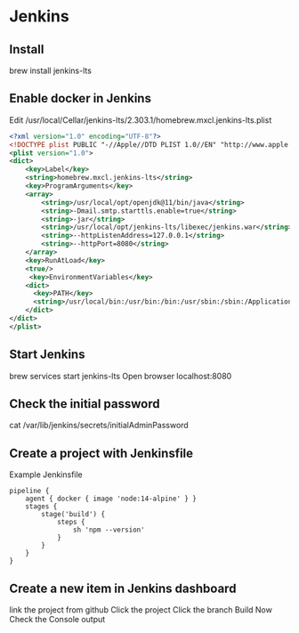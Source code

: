# Jenkins

## Install
brew install jenkins-lts

## Enable docker in Jenkins
Edit /usr/local/Cellar/jenkins-lts/2.303.1/homebrew.mxcl.jenkins-lts.plist

```xml
<?xml version="1.0" encoding="UTF-8"?>
<!DOCTYPE plist PUBLIC "-//Apple//DTD PLIST 1.0//EN" "http://www.apple.com/DTDs/PropertyList-1.0.dtd">
<plist version="1.0">
<dict>
	<key>Label</key>
	<string>homebrew.mxcl.jenkins-lts</string>
	<key>ProgramArguments</key>
	<array>
		<string>/usr/local/opt/openjdk@11/bin/java</string>
		<string>-Dmail.smtp.starttls.enable=true</string>
		<string>-jar</string>
		<string>/usr/local/opt/jenkins-lts/libexec/jenkins.war</string>
		<string>--httpListenAddress=127.0.0.1</string>
		<string>--httpPort=8080</string>
	</array>
	<key>RunAtLoad</key>
	<true/>
	 <key>EnvironmentVariables</key>
    <dict>
      <key>PATH</key>
      <string>/usr/local/bin:/usr/bin:/bin:/usr/sbin:/sbin:/Applications/Docker.app/Contents/Resources/bin/:/Users/Kh0a/Library/Group\ Containers/group.com.docker/Applications/Docker.app/Contents/Resources/bin</string>
    </dict>
</dict>
</plist>
```

## Start Jenkins
brew services start jenkins-lts
Open browser localhost:8080

## Check the initial password
cat /var/lib/jenkins/secrets/initialAdminPassword

## Create a project with Jenkinsfile
Example Jenkinsfile
```
pipeline {
    agent { docker { image 'node:14-alpine' } }
    stages {
        stage('build') {
            steps {
                sh 'npm --version'
            }
        }
    }
}
```

## Create a new item in Jenkins dashboard
link the project from github
Click the project
Click the branch
Build Now
Check the Console output


